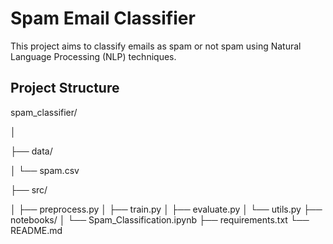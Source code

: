 # Spam Email Classifier

This project aims to classify emails as spam or not spam using Natural Language Processing (NLP) techniques.

## Project Structure

spam_classifier/

│

├── data/

│ └── spam.csv

├── src/

│ ├── preprocess.py
│ ├── train.py
│ ├── evaluate.py
│ └── utils.py
├── notebooks/
│ └── Spam_Classification.ipynb
├── requirements.txt
└── README.md
